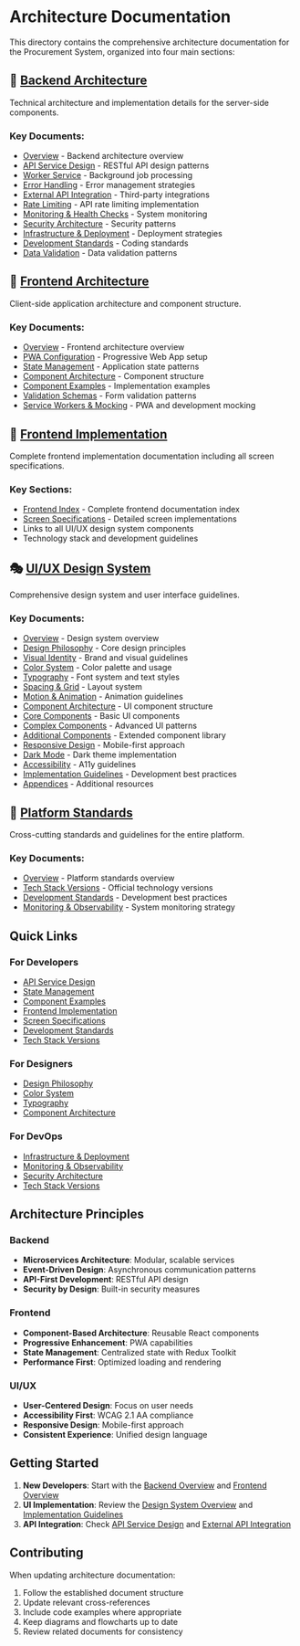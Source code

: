 # Architecture Documentation

This directory contains the comprehensive architecture documentation for the Procurement System, organized into four main sections:

## 📁 [Backend Architecture](./backend-architecture/)
Technical architecture and implementation details for the server-side components.

### Key Documents:
- [Overview](./backend-architecture/Readme.md) - Backend architecture overview
- [API Service Design](./backend-architecture/01-api-service-design.md) - RESTful API design patterns
- [Worker Service](./backend-architecture/02-worker-service.md) - Background job processing
- [Error Handling](./backend-architecture/03-error-handling.md) - Error management strategies
- [External API Integration](./backend-architecture/04-external-api-integration.md) - Third-party integrations
- [Rate Limiting](./backend-architecture/05-rate-limiting.md) - API rate limiting implementation
- [Monitoring & Health Checks](./backend-architecture/06-monitoring-health-checks.md) - System monitoring
- [Security Architecture](./backend-architecture/07-security-architecture.md) - Security patterns
- [Infrastructure & Deployment](./backend-architecture/08-infrastructure-deployment.md) - Deployment strategies
- [Development Standards](./backend-architecture/09-development-standards.md) - Coding standards
- [Data Validation](./backend-architecture/10-data-validation.md) - Data validation patterns

## 🎨 [Frontend Architecture](./frontend-architecture/)
Client-side application architecture and component structure.

### Key Documents:
- [Overview](./frontend-architecture/Readme.md) - Frontend architecture overview
- [PWA Configuration](./frontend-architecture/01-pwa-configuration.md) - Progressive Web App setup
- [State Management](./frontend-architecture/02-state-management.md) - Application state patterns
- [Component Architecture](./frontend-architecture/03-component-architecture.md) - Component structure
- [Component Examples](./frontend-architecture/04-component-examples.md) - Implementation examples
- [Validation Schemas](./frontend-architecture/05-validation-schemas.md) - Form validation patterns
- [Service Workers & Mocking](./frontend-architecture/11-service-workers.md) - PWA and development mocking

## 📱 [Frontend Implementation](./frontend/)
Complete frontend implementation documentation including all screen specifications.

### Key Sections:
- [Frontend Index](./frontend/README.md) - Complete frontend documentation index
- [Screen Specifications](./frontend/screens/) - Detailed screen implementations
- Links to all UI/UX design system components
- Technology stack and development guidelines

## 🎭 [UI/UX Design System](./ui/)
Comprehensive design system and user interface guidelines.

### Key Documents:
- [Overview](./ui/Readme.md) - Design system overview
- [Design Philosophy](./ui/01-design-philosophy.md) - Core design principles
- [Visual Identity](./ui/02-visual-identity.md) - Brand and visual guidelines
- [Color System](./ui/03-color-system.md) - Color palette and usage
- [Typography](./ui/04-typography.md) - Font system and text styles
- [Spacing & Grid](./ui/05-spacing-grid.md) - Layout system
- [Motion & Animation](./ui/06-motion-animation.md) - Animation guidelines
- [Component Architecture](./ui/07-component-architecture.md) - UI component structure
- [Core Components](./ui/08-core-components.md) - Basic UI components
- [Complex Components](./ui/09-complex-components.md) - Advanced UI patterns
- [Additional Components](./ui/09b-additional-components.md) - Extended component library
- [Responsive Design](./ui/10-responsive-design.md) - Mobile-first approach
- [Dark Mode](./ui/11-dark-mode.md) - Dark theme implementation
- [Accessibility](./ui/12-accessibility.md) - A11y guidelines
- [Implementation Guidelines](./ui/13-implementation-guidelines.md) - Development best practices
- [Appendices](./ui/14-appendices.md) - Additional resources

## 📐 [Platform Standards](./platform-standards/)
Cross-cutting standards and guidelines for the entire platform.

### Key Documents:
- [Overview](./platform-standards/README.md) - Platform standards overview
- [Tech Stack Versions](./platform-standards/01-tech-stack-versions.md) - Official technology versions
- [Development Standards](./platform-standards/02-development-standards.md) - Development best practices
- [Monitoring & Observability](./platform-standards/03-monitoring-observability.md) - System monitoring strategy

## Quick Links

### For Developers
- [API Service Design](./backend-architecture/01-api-service-design.md)
- [State Management](./frontend-architecture/02-state-management.md)
- [Component Examples](./frontend-architecture/04-component-examples.md)
- [Frontend Implementation](./frontend/README.md)
- [Screen Specifications](./frontend/screens/)
- [Development Standards](./platform-standards/02-development-standards.md)
- [Tech Stack Versions](./platform-standards/01-tech-stack-versions.md)

### For Designers
- [Design Philosophy](./ui/01-design-philosophy.md)
- [Color System](./ui/03-color-system.md)
- [Typography](./ui/04-typography.md)
- [Component Architecture](./ui/07-component-architecture.md)

### For DevOps
- [Infrastructure & Deployment](./backend-architecture/08-infrastructure-deployment.md)
- [Monitoring & Observability](./platform-standards/03-monitoring-observability.md)
- [Security Architecture](./backend-architecture/07-security-architecture.md)
- [Tech Stack Versions](./platform-standards/01-tech-stack-versions.md)

## Architecture Principles

### Backend
- **Microservices Architecture**: Modular, scalable services
- **Event-Driven Design**: Asynchronous communication patterns
- **API-First Development**: RESTful API design
- **Security by Design**: Built-in security measures

### Frontend
- **Component-Based Architecture**: Reusable React components
- **Progressive Enhancement**: PWA capabilities
- **State Management**: Centralized state with Redux Toolkit
- **Performance First**: Optimized loading and rendering

### UI/UX
- **User-Centered Design**: Focus on user needs
- **Accessibility First**: WCAG 2.1 AA compliance
- **Responsive Design**: Mobile-first approach
- **Consistent Experience**: Unified design language

## Getting Started

1. **New Developers**: Start with the [Backend Overview](./backend-architecture/Readme.md) and [Frontend Overview](./frontend-architecture/Readme.md)
2. **UI Implementation**: Review the [Design System Overview](./ui/Readme.md) and [Implementation Guidelines](./ui/13-implementation-guidelines.md)
3. **API Integration**: Check [API Service Design](./backend-architecture/01-api-service-design.md) and [External API Integration](./backend-architecture/04-external-api-integration.md)

## Contributing

When updating architecture documentation:
1. Follow the established document structure
2. Update relevant cross-references
3. Include code examples where appropriate
4. Keep diagrams and flowcharts up to date
5. Review related documents for consistency